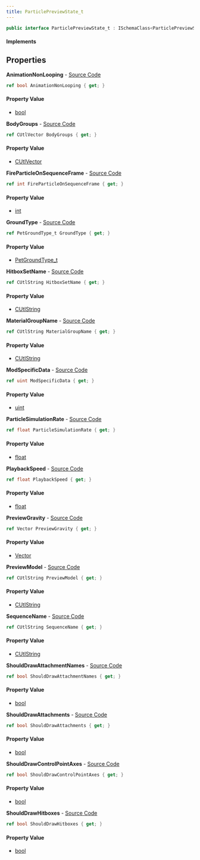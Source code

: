 ```yaml
---
title: ParticlePreviewState_t
---
```


```csharp
public interface ParticlePreviewState_t : ISchemaClass<ParticlePreviewState_t>, ISchemaField, ISchemaClass, INativeHandle
```

#### Implements

## Properties

**AnimationNonLooping** - [Source Code](https://github.com/swiftly-solution/swiftlys2/blob/master/managed/src/SwiftlyS2.Generated/Schemas/Interfaces/ParticlePreviewState_t.cs#L45)

```csharp
ref bool AnimationNonLooping { get; }
```

#### Property Value

- [bool](https://learn.microsoft.com/dotnet/api/system.boolean)

**BodyGroups** - [Source Code](https://github.com/swiftly-solution/swiftlys2/blob/master/managed/src/SwiftlyS2.Generated/Schemas/Interfaces/ParticlePreviewState_t.cs#L31)

```csharp
ref CUtlVector BodyGroups { get; }
```

#### Property Value

- [CUtlVector](/docs/api/shared/natives/cutlvector)

**FireParticleOnSequenceFrame** - [Source Code](https://github.com/swiftly-solution/swiftlys2/blob/master/managed/src/SwiftlyS2.Generated/Schemas/Interfaces/ParticlePreviewState_t.cs#L24)

```csharp
ref int FireParticleOnSequenceFrame { get; }
```

#### Property Value

- [int](https://learn.microsoft.com/dotnet/api/system.int32)

**GroundType** - [Source Code](https://github.com/swiftly-solution/swiftlys2/blob/master/managed/src/SwiftlyS2.Generated/Schemas/Interfaces/ParticlePreviewState_t.cs#L20)

```csharp
ref PetGroundType_t GroundType { get; }
```

#### Property Value

- [PetGroundType_t](/docs/api/shared/schemadefinitions/petgroundtype_t)

**HitboxSetName** - [Source Code](https://github.com/swiftly-solution/swiftlys2/blob/master/managed/src/SwiftlyS2.Generated/Schemas/Interfaces/ParticlePreviewState_t.cs#L26)

```csharp
ref CUtlString HitboxSetName { get; }
```

#### Property Value

- [CUtlString](/docs/api/shared/natives/cutlstring)

**MaterialGroupName** - [Source Code](https://github.com/swiftly-solution/swiftlys2/blob/master/managed/src/SwiftlyS2.Generated/Schemas/Interfaces/ParticlePreviewState_t.cs#L28)

```csharp
ref CUtlString MaterialGroupName { get; }
```

#### Property Value

- [CUtlString](/docs/api/shared/natives/cutlstring)

**ModSpecificData** - [Source Code](https://github.com/swiftly-solution/swiftlys2/blob/master/managed/src/SwiftlyS2.Generated/Schemas/Interfaces/ParticlePreviewState_t.cs#L18)

```csharp
ref uint ModSpecificData { get; }
```

#### Property Value

- [uint](https://learn.microsoft.com/dotnet/api/system.uint32)

**ParticleSimulationRate** - [Source Code](https://github.com/swiftly-solution/swiftlys2/blob/master/managed/src/SwiftlyS2.Generated/Schemas/Interfaces/ParticlePreviewState_t.cs#L35)

```csharp
ref float ParticleSimulationRate { get; }
```

#### Property Value

- [float](https://learn.microsoft.com/dotnet/api/system.single)

**PlaybackSpeed** - [Source Code](https://github.com/swiftly-solution/swiftlys2/blob/master/managed/src/SwiftlyS2.Generated/Schemas/Interfaces/ParticlePreviewState_t.cs#L33)

```csharp
ref float PlaybackSpeed { get; }
```

#### Property Value

- [float](https://learn.microsoft.com/dotnet/api/system.single)

**PreviewGravity** - [Source Code](https://github.com/swiftly-solution/swiftlys2/blob/master/managed/src/SwiftlyS2.Generated/Schemas/Interfaces/ParticlePreviewState_t.cs#L47)

```csharp
ref Vector PreviewGravity { get; }
```

#### Property Value

- [Vector](/docs/api/shared/natives/vector)

**PreviewModel** - [Source Code](https://github.com/swiftly-solution/swiftlys2/blob/master/managed/src/SwiftlyS2.Generated/Schemas/Interfaces/ParticlePreviewState_t.cs#L16)

```csharp
ref CUtlString PreviewModel { get; }
```

#### Property Value

- [CUtlString](/docs/api/shared/natives/cutlstring)

**SequenceName** - [Source Code](https://github.com/swiftly-solution/swiftlys2/blob/master/managed/src/SwiftlyS2.Generated/Schemas/Interfaces/ParticlePreviewState_t.cs#L22)

```csharp
ref CUtlString SequenceName { get; }
```

#### Property Value

- [CUtlString](/docs/api/shared/natives/cutlstring)

**ShouldDrawAttachmentNames** - [Source Code](https://github.com/swiftly-solution/swiftlys2/blob/master/managed/src/SwiftlyS2.Generated/Schemas/Interfaces/ParticlePreviewState_t.cs#L41)

```csharp
ref bool ShouldDrawAttachmentNames { get; }
```

#### Property Value

- [bool](https://learn.microsoft.com/dotnet/api/system.boolean)

**ShouldDrawAttachments** - [Source Code](https://github.com/swiftly-solution/swiftlys2/blob/master/managed/src/SwiftlyS2.Generated/Schemas/Interfaces/ParticlePreviewState_t.cs#L39)

```csharp
ref bool ShouldDrawAttachments { get; }
```

#### Property Value

- [bool](https://learn.microsoft.com/dotnet/api/system.boolean)

**ShouldDrawControlPointAxes** - [Source Code](https://github.com/swiftly-solution/swiftlys2/blob/master/managed/src/SwiftlyS2.Generated/Schemas/Interfaces/ParticlePreviewState_t.cs#L43)

```csharp
ref bool ShouldDrawControlPointAxes { get; }
```

#### Property Value

- [bool](https://learn.microsoft.com/dotnet/api/system.boolean)

**ShouldDrawHitboxes** - [Source Code](https://github.com/swiftly-solution/swiftlys2/blob/master/managed/src/SwiftlyS2.Generated/Schemas/Interfaces/ParticlePreviewState_t.cs#L37)

```csharp
ref bool ShouldDrawHitboxes { get; }
```

#### Property Value

- [bool](https://learn.microsoft.com/dotnet/api/system.boolean)

